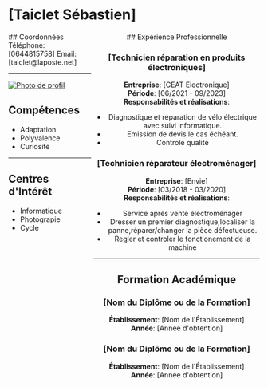 # [Taiclet Sébastien]

<div style="display:flex; justify-content:space-between;">

<div style="flex-basis:33%; text-align:left;">
## Coordonnées  
Téléphone: [0644815758]  
Email: [taiclet@laposte.net]

---
[![Photo de profil]( https://www.cjoint.com/c/NBrnmygL0Hy)]( https://www.cjoint.com/c/NBrnmygL0Hy)

## Compétences

- Adaptation
- Polyvalence
- Curiosité

---

## Centres d'Intérêt

- Informatique
- Photograpie
- Cycle

</div>

<div style="flex-basis:66%; text-align:center;">
## Expérience Professionnelle

### [Technicien réparation en produits électroniques]
**Entreprise**: [CEAT Electronique]  
**Période**: [06/2021 - 09/2023]  
**Responsabilités et réalisations**:
- Diagnostique et réparation de vélo électrique avec suivi informatique.
- Emission de devis le cas échéant.
- Controle qualité
  
### [Technicien réparateur électroménager]
**Entreprise**: [Envie]  
**Période**: [03/2018 - 03/2020]  
**Responsabilités et réalisations**:
- Service après vente électroménager
- Dresser un premier diagnostique,localiser la panne,réparer/changer la pièce défectueuse.
- Regler et controler le fonctionement de la machine

---

## Formation Académique

### [Nom du Diplôme ou de la Formation]
**Établissement**: [Nom de l'Établissement]  
**Année**: [Année d'obtention]

### [Nom du Diplôme ou de la Formation]
**Établissement**: [Nom de l'Établissement]  
**Année**: [Année d'obtention]

</div>

</div>
